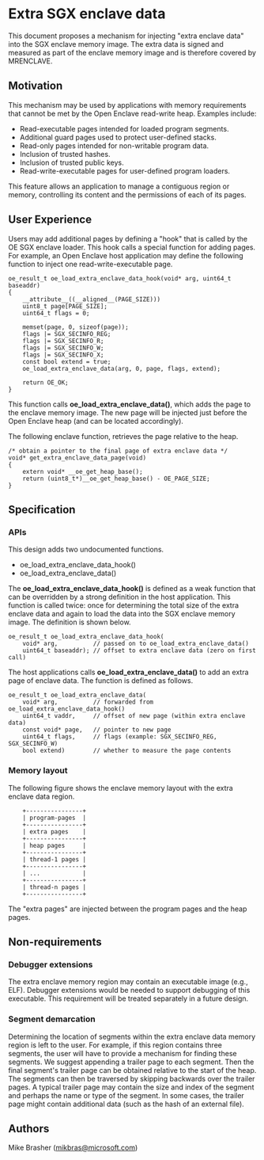 Extra SGX enclave data
======================

This document proposes a mechanism for injecting "extra enclave data" into the
SGX enclave memory image. The extra data is signed and measured as part of the
enclave memory image and is therefore covered by MRENCLAVE.

## Motivation

This mechanism may be used by applications with memory requirements that cannot
be met by the Open Enclave read-write heap. Examples include:

- Read-executable pages intended for loaded program segments.
- Additional guard pages used to protect user-defined stacks.
- Read-only pages intended for non-writable program data.
- Inclusion of trusted hashes.
- Inclusion of trusted public keys.
- Read-write-executable pages for user-defined program loaders.

This feature allows an application to manage a contiguous region or memory,
controlling its content and the permissions of each of its pages.

## User Experience

Users may add additional pages by defining a "hook" that is called by the
OE SGX enclave loader. This hook calls a special function for adding pages.
For example, an Open Enclave host application may define the following function
to inject one read-write-executable page.

```
oe_result_t oe_load_extra_enclave_data_hook(void* arg, uint64_t baseaddr)
{
    __attribute__((__aligned__(PAGE_SIZE)))
    uint8_t page[PAGE_SIZE];
    uint64_t flags = 0;

    memset(page, 0, sizeof(page));
    flags |= SGX_SECINFO_REG;
    flags |= SGX_SECINFO_R;
    flags |= SGX_SECINFO_W;
    flags |= SGX_SECINFO_X;
    const bool extend = true;
    oe_load_extra_enclave_data(arg, 0, page, flags, extend);

    return OE_OK;
}
```

This function calls **oe_load_extra_enclave_data()**, which adds the page to
the enclave memory image. The new page will be injected just before the Open
Enclave heap (and can be located accordingly).

The following enclave function, retrieves the page relative to the heap.

```
/* obtain a pointer to the final page of extra enclave data */
void* get_extra_enclave_data_page(void)
{
    extern void* __oe_get_heap_base();
    return (uint8_t*)__oe_get_heap_base() - OE_PAGE_SIZE;
}
```

## Specification

### APIs

This design adds two undocumented functions.

- oe_load_extra_enclave_data_hook()
- oe_load_extra_enclave_data()

The **oe_load_extra_enclave_data_hook()** is defined as a weak function that
can be overridden by a strong definition in the host application. This function
is called twice: once for determining the total size of the extra enclave data
and again to load the data into the SGX enclave memory image. The definition is
shown below.

```
oe_result_t oe_load_extra_enclave_data_hook(
    void* arg,          // passed on to oe_load_extra_enclave_data()
    uint64_t baseaddr); // offset to extra enclave data (zero on first call)
```

The host applications calls **oe_load_extra_enclave_data()** to add an extra
page of enclave data. The function is defined as follows.

```
oe_result_t oe_load_extra_enclave_data(
    void* arg,          // forwarded from oe_load_extra_enclave_data_hook()
    uint64_t vaddr,     // offset of new page (within extra enclave data)
    const void* page,   // pointer to new page
    uint64_t flags,     // flags (example: SGX_SECINFO_REG, SGX_SECINFO_W)
    bool extend)        // whether to measure the page contents
```

### Memory layout

The following figure shows the enclave memory layout with the extra enclave
data region.

```
    +----------------+
    | program-pages  |
    +----------------+
    | extra pages    |
    +----------------+
    | heap pages     |
    +----------------+
    | thread-1 pages |
    +----------------+
    | ...            |
    +----------------+
    | thread-n pages |
    +----------------+
```

The "extra pages" are injected between the program pages and the heap pages.

## Non-requirements

### Debugger extensions

The extra enclave memory region may contain an executable image (e.g., ELF).
Debugger extensions would be needed to support debugging of this executable.
This requirement will be treated separately in a future design.

### Segment demarcation

Determining the location of segments within the extra enclave data memory region
is left to the user. For example, if this region contains three segments, the
user will have to provide a mechanism for finding these segments. We suggest
appending a trailer page to each segment. Then the final segment's trailer page
can be obtained relative to the start of the heap. The segments can then be
traversed by skipping backwards over the trailer pages. A typical trailer page
may contain the size and index of the segment and perhaps the name or type of
the segment. In some cases, the trailer page might contain additional data (such
as the hash of an external file).

## Authors

Mike Brasher (mikbras@microsoft.com)
